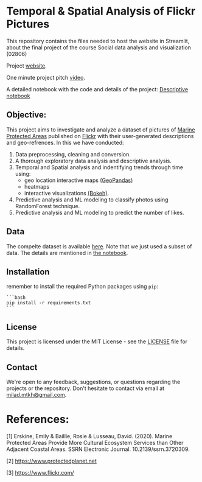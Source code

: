# Temporal & Spatial Analysis of Flickr Pictures

This repository contains the files needed to host the website in Streamlit, about the final project of the course Social data analysis and visualization (02806)

Project [website](https://share.streamlit.io/haridimos9/social_data_analysis/main).

One minute project pitch [video](https://www.youtube.com/watch?v=I9XVDlP_pxg).

A detailed notebook with the code and details of the project: [Descriptive notebook](https://drive.google.com/file/d/1Vs8-y3-WxRNnGx0MvJgGxd7zko2TiCtq/view?usp=drive_link)

## Objective:
This project aims to investigate and analyze a dataset of pictures of [Marine Protected Areas](https://en.wikipedia.org/wiki/Marine_protected_area) published on [Flickr](https://www.flickr.com/) with their user-generated descriptions and geo-refrences. In this we have conducted:

1. Data preprocessing, cleaning and conversion.
2. A thorough exploratory data analysis and descriptive analysis.
3. Temporal and Spatial analysis and indentifying trends through time using:
   * geo location interactive maps [(GeoPandas)](https://geopandas.org/en/stable/getting_started/introduction.html)
   * heatmaps
   * interactive visualizations [(Bokeh)](https://bokeh.org/).
4. Predictive analysis and ML modeling to classify photos using RandomForest technique.
5. Predictive analysis and ML modeling to predict the number of likes.

## Data
The compelte dataset is available [here](https://data.mendeley.com/datasets/dmk97w5vrr/1). Note that we just used a subset of data. The details are mentioned in [the notebook](https://drive.google.com/file/d/1Vs8-y3-WxRNnGx0MvJgGxd7zko2TiCtq/view?usp=drive_link).

## Installation
remember to install the required Python packages using `pip`:

    ```bash
    pip install -r requirements.txt
    ```

## License

This project is licensed under the MIT License - see the [LICENSE](./LICENSE) file for details.

## Contact
We're open to any feedback, suggestions, or questions regarding the projects or the repository. Don't hesitate to contact via email at milad.mtkh@gmail.com.

# References:
[1] Erskine, Emily & Baillie, Rosie & Lusseau, David. (2020). Marine Protected Areas Provide More Cultural Ecosystem Services than Other Adjacent Coastal Areas. SSRN Electronic Journal. 10.2139/ssrn.3720309. 

[2] https://www.protectedplanet.net

[3] https://www.flickr.com/
